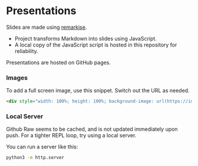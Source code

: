 # Presentations
Slides are made using [remarkise](https://remarkjs.com/remarkise).
- Project transforms Markdown into slides using JavaScript.
- A local copy of the JavaScript script is hosted in this repository for reliability.

Presentations are hosted on GitHub pages.

### Images
To add a full screen image, use this snippet. Switch out the URL as needed.

```html
<div style="width: 100%; height: 100%; background-image: url(https://imgs.xkcd.com/comics/containers_2x.png);background-repeat: no-repeat; background-size: contain;"></div>
```

### Local Server
Github Raw seems to be cached, and is not updated immediately upon push.
For a tighter REPL loop, try using a local server.

You can run a server like this:
```sh
python3 -m http.server
```